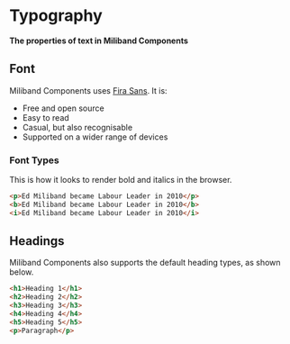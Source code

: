 <div class="description">
	<h1>Typography</h1>
	<b>The properties of text in Miliband Components</b>
</div>

## Font

Miliband Components uses [Fira Sans](https://fonts.google.com/specimen/Fira+Sans#license). It is:

-   Free and open source
-   Easy to read
-   Casual, but also recognisable
-   Supported on a wider range of devices

### Font Types

This is how it looks to render bold and italics in the browser.

```html preview
<p>Ed Miliband became Labour Leader in 2010</p>
<b>Ed Miliband became Labour Leader in 2010</b>
<i>Ed Miliband became Labour Leader in 2010</i>
```

## Headings

Miliband Components also supports the default heading types, as shown below.

```html preview
<h1>Heading 1</h1>
<h2>Heading 2</h2>
<h3>Heading 3</h3>
<h4>Heading 4</h4>
<h5>Heading 5</h5>
<p>Paragraph</p>
```

